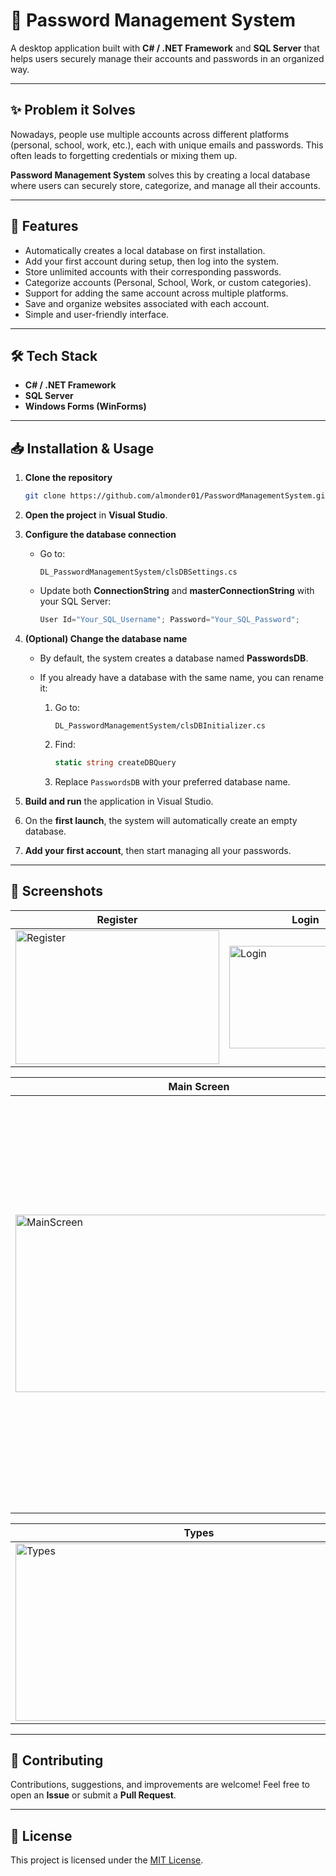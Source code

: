 # 🔐 Password Management System

A desktop application built with **C# / .NET Framework** and **SQL Server** that helps users securely manage their accounts and passwords in an organized way.

---

## ✨ Problem it Solves

Nowadays, people use multiple accounts across different platforms (personal, school, work, etc.), each with unique emails and passwords.
This often leads to forgetting credentials or mixing them up.

**Password Management System** solves this by creating a local database where users can securely store, categorize, and manage all their accounts.

---

## 🚀 Features

* Automatically creates a local database on first installation.
* Add your first account during setup, then log into the system.
* Store unlimited accounts with their corresponding passwords.
* Categorize accounts (Personal, School, Work, or custom categories).
* Support for adding the same account across multiple platforms.
* Save and organize websites associated with each account.
* Simple and user-friendly interface.

---

## 🛠️ Tech Stack

* **C# / .NET Framework**
* **SQL Server**
* **Windows Forms (WinForms)**

---

## 📥 Installation & Usage

1. **Clone the repository**

   ```bash
   git clone https://github.com/almonder01/PasswordManagementSystem.git
   ```

2. **Open the project** in **Visual Studio**.

3. **Configure the database connection**

   * Go to:

     ```
     DL_PasswordManagementSystem/clsDBSettings.cs
     ```
   * Update both **ConnectionString** and **masterConnectionString** with your SQL Server:

     ```csharp
     User Id="Your_SQL_Username"; Password="Your_SQL_Password";
     ```

4. **(Optional) Change the database name**

   * By default, the system creates a database named **PasswordsDB**.
   * If you already have a database with the same name, you can rename it:

     1. Go to:

        ```
        DL_PasswordManagementSystem/clsDBInitializer.cs
        ```
     2. Find:

        ```csharp
        static string createDBQuery
        ```
     3. Replace `PasswordsDB` with your preferred database name.

5. **Build and run** the application in Visual Studio.

6. On the **first launch**, the system will automatically create an empty database.

7. **Add your first account**, then start managing all your passwords.

---
## 📸 Screenshots

| Register | Login |
|----------|-------|
| <img width="326" height="214" alt="Register" src="https://github.com/user-attachments/assets/fc3a06a3-d2c0-4925-b83a-f6a997b7a48e" /> | <img width="244" height="164" alt="Login" src="https://github.com/user-attachments/assets/caabcf0c-a1df-468b-9332-176c627357b8" /> |

| Main Screen | Add Account |
|-------------|-------------|
| <img width="587" height="284" alt="MainScreen" src="https://github.com/user-attachments/assets/d791ce9b-772a-482d-9f8f-293ee9f566f9" /> | <img width="784" height="661" alt="Screenshot 2025-10-02 002316" src="https://github.com/user-attachments/assets/238a0f7b-30cb-44b1-83d6-f803835cadaa" /> |

| Types | Edit |
|-------|------|
| <img width="587" height="284" alt="Types" src="https://github.com/user-attachments/assets/4a1c75a1-a121-4ac4-9064-7d4e08d3f55b" /> | <img width="587" height="284" alt="Edit" src="https://github.com/user-attachments/assets/681598db-7b7e-4108-b8ab-58e17d259e33" /> |




---

## 🤝 Contributing

Contributions, suggestions, and improvements are welcome!
Feel free to open an **Issue** or submit a **Pull Request**.

---

## 📄 License

This project is licensed under the [MIT License](LICENSE).

